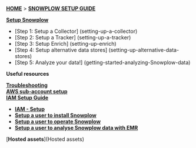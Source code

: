 [**HOME**](Home) > [**SNOWPLOW SETUP GUIDE**](Setting-up-Snowplow)

[**Setup Snowplow**](Setting-up-Snowplow)    

- [Step 1: Setup a Collector] (setting-up-a-collector)  
- [Step 2: Setup a Tracker] (setting-up-a-tracker)  
- [Step 3: Setup Enrich] (setting-up-enrich)  
- [Step 4: Setup alternative data stores] (setting-up-alternative-data-stores)  
- [Step 5: Analyze your data!] (getting-started-analyzing-Snowplow-data)  

**Useful resources**  

[**Troubleshooting**](Troubleshooting)  
[**AWS sub-account setup**](AWS-sub-account-setup)  
[**IAM Setup Guide**](IAM-Setup)  
  - [**IAM - Setup**](IAM-Setup)  
  - [**Setup a user to install Snowplow**](Setup-IAM-permissions-for-users-installing-Snowplow)  
  - [**Setup a user to operate Snowplow**](Setup-IAM-permissions-for-operating-Snowplow)  
  - [**Setup a user to analyse Snowplow data with EMR**](Setup-IAM-permissions-for-a-data-analyst-using-EMR)  

[**Hosted assets**](Hosted assets)